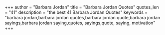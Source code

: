 +++
author = "Barbara Jordan"
title = "Barbara Jordan Quotes"
quotes_len = "41"
description = "the best 41 Barbara Jordan Quotes"
keywords = "barbara jordan,barbara jordan quotes,barbara jordan quote,barbara jordan sayings,barbara jordan saying,quotes, sayings,quote, saying, motivation"
+++
